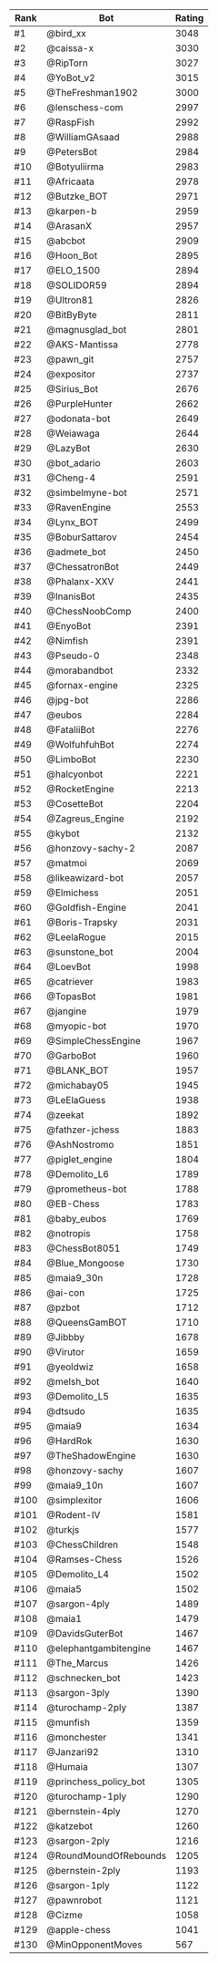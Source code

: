 Rank|Bot|Rating
---|---|---
#1|@bird_xx|3048
#2|@caissa-x|3030
#3|@RipTorn|3027
#4|@YoBot_v2|3015
#5|@TheFreshman1902|3000
#6|@lenschess-com|2997
#7|@RaspFish|2992
#8|@WilliamGAsaad|2988
#9|@PetersBot|2984
#10|@Botyuliirma|2983
#11|@Africaata|2978
#12|@Butzke_BOT|2971
#13|@karpen-b|2959
#14|@ArasanX|2957
#15|@abcbot|2909
#16|@Hoon_Bot|2895
#17|@ELO_1500|2894
#18|@SOLIDOR59|2894
#19|@Ultron81|2826
#20|@BitByByte|2811
#21|@magnusglad_bot|2801
#22|@AKS-Mantissa|2778
#23|@pawn_git|2757
#24|@expositor|2737
#25|@Sirius_Bot|2676
#26|@PurpleHunter|2662
#27|@odonata-bot|2649
#28|@Weiawaga|2644
#29|@LazyBot|2630
#30|@bot_adario|2603
#31|@Cheng-4|2591
#32|@simbelmyne-bot|2571
#33|@RavenEngine|2553
#34|@Lynx_BOT|2499
#35|@BoburSattarov|2454
#36|@admete_bot|2450
#37|@ChessatronBot|2449
#38|@Phalanx-XXV|2441
#39|@InanisBot|2435
#40|@ChessNoobComp|2400
#41|@EnyoBot|2391
#42|@Nimfish|2391
#43|@Pseudo-0|2348
#44|@morabandbot|2332
#45|@fornax-engine|2325
#46|@jpg-bot|2286
#47|@eubos|2284
#48|@FataliiBot|2276
#49|@WolfuhfuhBot|2274
#50|@LimboBot|2230
#51|@halcyonbot|2221
#52|@RocketEngine|2213
#53|@CosetteBot|2204
#54|@Zagreus_Engine|2192
#55|@kybot|2132
#56|@honzovy-sachy-2|2087
#57|@matmoi|2069
#58|@likeawizard-bot|2057
#59|@Elmichess|2051
#60|@Goldfish-Engine|2041
#61|@Boris-Trapsky|2031
#62|@LeelaRogue|2015
#63|@sunstone_bot|2004
#64|@LoevBot|1998
#65|@catriever|1983
#66|@TopasBot|1981
#67|@jangine|1979
#68|@myopic-bot|1970
#69|@SimpleChessEngine|1967
#70|@GarboBot|1960
#71|@BLANK_BOT|1957
#72|@michabay05|1945
#73|@LeElaGuess|1938
#74|@zeekat|1892
#75|@fathzer-jchess|1883
#76|@AshNostromo|1851
#77|@piglet_engine|1804
#78|@Demolito_L6|1789
#79|@prometheus-bot|1788
#80|@EB-Chess|1783
#81|@baby_eubos|1769
#82|@notropis|1758
#83|@ChessBot8051|1749
#84|@Blue_Mongoose|1730
#85|@maia9_30n|1728
#86|@ai-con|1725
#87|@pzbot|1712
#88|@QueensGamBOT|1710
#89|@Jibbby|1678
#90|@Virutor|1659
#91|@yeoldwiz|1658
#92|@melsh_bot|1640
#93|@Demolito_L5|1635
#94|@dtsudo|1635
#95|@maia9|1634
#96|@HardRok|1630
#97|@TheShadowEngine|1630
#98|@honzovy-sachy|1607
#99|@maia9_10n|1607
#100|@simplexitor|1606
#101|@Rodent-IV|1581
#102|@turkjs|1577
#103|@ChessChildren|1548
#104|@Ramses-Chess|1526
#105|@Demolito_L4|1502
#106|@maia5|1502
#107|@sargon-4ply|1489
#108|@maia1|1479
#109|@DavidsGuterBot|1467
#110|@elephantgambitengine|1467
#111|@The_Marcus|1426
#112|@schnecken_bot|1423
#113|@sargon-3ply|1390
#114|@turochamp-2ply|1387
#115|@munfish|1359
#116|@monchester|1341
#117|@Janzari92|1310
#118|@Humaia|1307
#119|@princhess_policy_bot|1305
#120|@turochamp-1ply|1290
#121|@bernstein-4ply|1270
#122|@katzebot|1260
#123|@sargon-2ply|1216
#124|@RoundMoundOfRebounds|1205
#125|@bernstein-2ply|1193
#126|@sargon-1ply|1122
#127|@pawnrobot|1121
#128|@Cizme|1058
#129|@apple-chess|1041
#130|@MinOpponentMoves|567
